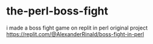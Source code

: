# the-perl-boss-fight

i made a boss fight game on replit in perl
original project
https://replit.com/@AlexanderRinald/boss-fight-in-perl
